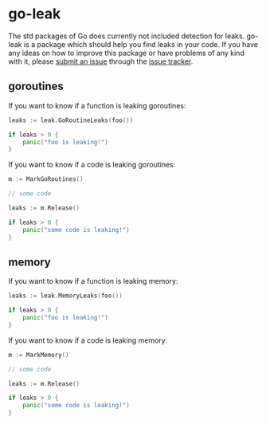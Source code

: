 # go-leak

The std packages of Go does currently not included detection for leaks. go-leak is a package which should help you find leaks in your code. If you have any ideas on how to improve this package or have problems of any kind with it, please [submit an issue](https://github.com/zimmski/go-leak/issues/new) through the [issue tracker](https://github.com/zimmski/go-leak/issues).

## goroutines

If you want to know if a function is leaking goroutines:

```go
leaks := leak.GoRoutineLeaks(foo())

if leaks > 0 {
	panic("foo is leaking!")
}
```

If you want to know if a code is leaking goroutines:

```go
m := MarkGoRoutines()

// some code

leaks := m.Release()

if leaks > 0 {
	panic("some code is leaking!")
}
```


## memory

If you want to know if a function is leaking memory:

```go
leaks := leak.MemoryLeaks(foo())

if leaks > 0 {
	panic("foo is leaking!")
}
```

If you want to know if a code is leaking memory:

```go
m := MarkMemory()

// some code

leaks := m.Release()

if leaks > 0 {
	panic("some code is leaking!")
}
```
